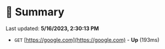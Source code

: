 # 📖 Summary
Last updated: **5/16/2023, 2:30:13 PM**

- `GET` [https://google.com](https://google.com) - **Up** (193ms)
